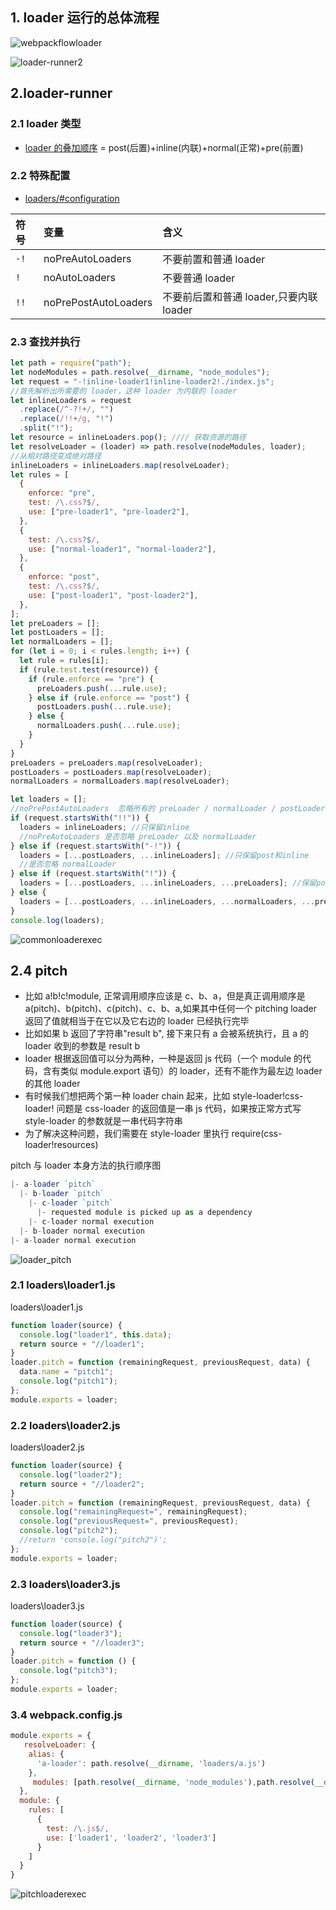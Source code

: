 ## 1. loader 运行的总体流程

![webpackflowloader](http://img.superaopeixun.cn/webpackflowloader.jpg)

![loader-runner2](http://img.superaopeixun.cn/loader-runner2.jpg)

## 2.loader-runner
### 2.1 loader 类型

- [loader 的叠加顺序](https://github.com/webpack/webpack/blob/v4.39.3/lib/NormalModuleFactory.js#L159-L339) = post(后置)+inline(内联)+normal(正常)+pre(前置)

### 2.2 特殊配置

- [loaders/#configuration](https://webpack.js.org/concepts/loaders/#configuration)

| 符号 | 变量                 | 含义                                    |
| :--- | :------------------- | :-------------------------------------- |
| `-!` | noPreAutoLoaders     | 不要前置和普通 loader                   | Prefixing with -! will disable all configured preLoaders and loaders but not postLoaders |
| `!`  | noAutoLoaders        | 不要普通 loader                         | Prefixing with ! will disable all configured normal loaders |
| `!!` | noPrePostAutoLoaders | 不要前后置和普通 loader,只要内联 loader | Prefixing with !! will disable all configured loaders (preLoaders, loaders, postLoaders) |

### 2.3 查找并执行

```js
let path = require("path");
let nodeModules = path.resolve(__dirname, "node_modules");
let request = "-!inline-loader1!inline-loader2!./index.js";
//首先解析出所需要的 loader，这种 loader 为内联的 loader
let inlineLoaders = request
  .replace(/^-?!+/, "")
  .replace(/!!+/g, "!")
  .split("!");
let resource = inlineLoaders.pop(); //// 获取资源的路径
let resolveLoader = (loader) => path.resolve(nodeModules, loader);
//从相对路径变成绝对路径
inlineLoaders = inlineLoaders.map(resolveLoader);
let rules = [
  {
    enforce: "pre",
    test: /\.css?$/,
    use: ["pre-loader1", "pre-loader2"],
  },
  {
    test: /\.css?$/,
    use: ["normal-loader1", "normal-loader2"],
  },
  {
    enforce: "post",
    test: /\.css?$/,
    use: ["post-loader1", "post-loader2"],
  },
];
let preLoaders = [];
let postLoaders = [];
let normalLoaders = [];
for (let i = 0; i < rules.length; i++) {
  let rule = rules[i];
  if (rule.test.test(resource)) {
    if (rule.enforce == "pre") {
      preLoaders.push(...rule.use);
    } else if (rule.enforce == "post") {
      postLoaders.push(...rule.use);
    } else {
      normalLoaders.push(...rule.use);
    }
  }
}
preLoaders = preLoaders.map(resolveLoader);
postLoaders = postLoaders.map(resolveLoader);
normalLoaders = normalLoaders.map(resolveLoader);

let loaders = [];
//noPrePostAutoLoaders  忽略所有的 preLoader / normalLoader / postLoader
if (request.startsWith("!!")) {
  loaders = inlineLoaders; //只保留inline
  //noPreAutoLoaders 是否忽略 preLoader 以及 normalLoader
} else if (request.startsWith("-!")) {
  loaders = [...postLoaders, ...inlineLoaders]; //只保留post和inline
  //是否忽略 normalLoader
} else if (request.startsWith("!")) {
  loaders = [...postLoaders, ...inlineLoaders, ...preLoaders]; //保留post inline pre
} else {
  loaders = [...postLoaders, ...inlineLoaders, ...normalLoaders, ...preLoaders];
}
console.log(loaders);
```

![commonloaderexec](http://img.superaopeixun.cn/commonloaderexec.png)

## 2.4 pitch

- 比如 a!b!c!module, 正常调用顺序应该是 c、b、a，但是真正调用顺序是 a(pitch)、b(pitch)、c(pitch)、c、b、a,如果其中任何一个 pitching loader 返回了值就相当于在它以及它右边的 loader 已经执行完毕
- 比如如果 b 返回了字符串"result b", 接下来只有 a 会被系统执行，且 a 的 loader 收到的参数是 result b
- loader 根据返回值可以分为两种，一种是返回 js 代码（一个 module 的代码，含有类似 module.export 语句）的 loader，还有不能作为最左边 loader 的其他 loader
- 有时候我们想把两个第一种 loader chain 起来，比如 style-loader!css-loader!
  问题是 css-loader 的返回值是一串 js 代码，如果按正常方式写 style-loader 的参数就是一串代码字符串
- 为了解决这种问题，我们需要在 style-loader 里执行 require(css-loader!resources)

pitch 与 loader 本身方法的执行顺序图

```js
|- a-loader `pitch`
  |- b-loader `pitch`
    |- c-loader `pitch`
      |- requested module is picked up as a dependency
    |- c-loader normal execution
  |- b-loader normal execution
|- a-loader normal execution
```

![loader_pitch](http://img.superaopeixun.cn/loader_pitch.jpg)

### 2.1 loaders\loader1.js

loaders\loader1.js

```js
function loader(source) {
  console.log("loader1", this.data);
  return source + "//loader1";
}
loader.pitch = function (remainingRequest, previousRequest, data) {
  data.name = "pitch1";
  console.log("pitch1");
};
module.exports = loader;
```

### 2.2 loaders\loader2.js

loaders\loader2.js

```js
function loader(source) {
  console.log("loader2");
  return source + "//loader2";
}
loader.pitch = function (remainingRequest, previousRequest, data) {
  console.log("remainingRequest=", remainingRequest);
  console.log("previousRequest=", previousRequest);
  console.log("pitch2");
  //return 'console.log("pitch2")';
};
module.exports = loader;
```

### 2.3 loaders\loader3.js

loaders\loader3.js

```js
function loader(source) {
  console.log("loader3");
  return source + "//loader3";
}
loader.pitch = function () {
  console.log("pitch3");
};
module.exports = loader;
```

### 3.4 webpack.config.js

```js
module.exports = {
   resolveLoader: {
    alias: {
      'a-loader': path.resolve(__dirname, 'loaders/a.js')
    },
     modules: [path.resolve(__dirname, 'node_modules'),path.resolve(__dirname, 'loader')]
  },
  module: {
    rules: [
      {
        test: /\.js$/,
        use: ['loader1', 'loader2', 'loader3']
      }
    ]
  }
}
```


![pitchloaderexec](http://img.superaopeixun.cn/pitchloaderexec.png)

